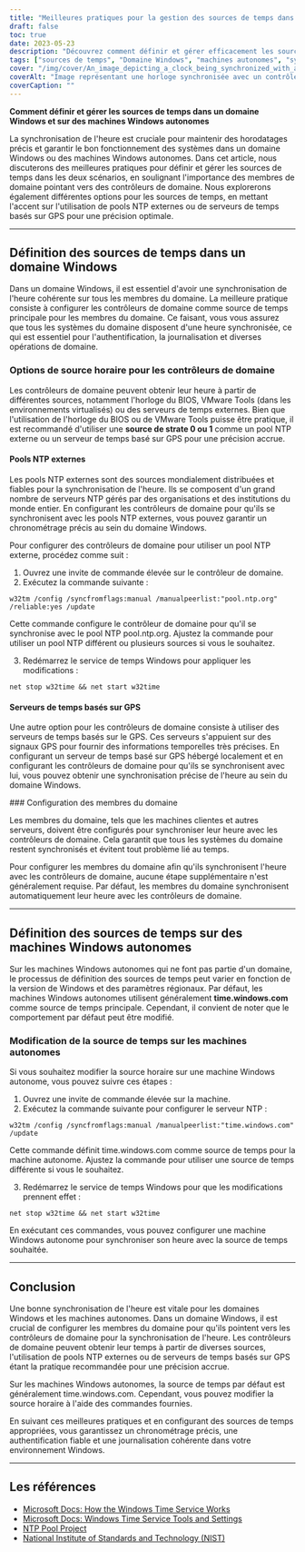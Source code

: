 ```yaml
---
title: "Meilleures pratiques pour la gestion des sources de temps dans les domaines Windows et les machines autonomes"
draft: false
toc: true
date: 2023-05-23
description: "Découvrez comment définir et gérer efficacement les sources de temps dans les domaines Windows et les machines autonomes pour assurer une synchronisation précise de l'heure et éviter les problèmes potentiels."
tags: ["sources de temps", "Domaine Windows", "machines autonomes", "synchronisation de l'heure", "chronométrage précis", "Serveurs NTP", "contrôleurs de domaine", "Service de temps Windows", "échecs d'authentification", "incohérences du fichier journal", "problèmes de réplication", "configuration de la source horaire", "gestion des sources de temps", "Synchronisation de l'heure Windows", "bonnes pratiques de chronométrage", "configuration de la source horaire", "synchronisation de l'heure système", "Synchronisation de l'heure du domaine Windows", "synchronisation de l'heure de la machine autonome", "sélection de la source horaire", "dépannage de la source de temps", "erreurs de source de temps", "problèmes de source de temps", "commandes de configuration de la source horaire", "instructions de configuration de la source horaire", "défis de la synchronisation de l'heure", "conséquences de la perte de temps", "prévention de la dérive temporelle", "résolution d'échec de synchronisation de l'heure", "dépannage de la synchronisation de l'heure", "gestion des sources de temps dans les domaines Windows", "gestion des sources de temps dans des machines Windows autonomes", "prévention des pertes de temps dans les environnements Windows", "conséquences des échecs de synchronisation de l'heure", "meilleures pratiques pour un chronométrage précis"]
cover: "/img/cover/An_image_depicting_a_clock_being_synchronized_with_a_domain.png"
coverAlt: "Image représentant une horloge synchronisée avec un contrôleur de domaine et une machine autonome, symbolisant la gestion de la source horaire et la synchronisation précise de l'heure dans les environnements Windows."
coverCaption: ""
---
```


**Comment définir et gérer les sources de temps dans un domaine Windows et sur des machines Windows autonomes**

La synchronisation de l'heure est cruciale pour maintenir des horodatages précis et garantir le bon fonctionnement des systèmes dans un domaine Windows ou des machines Windows autonomes. Dans cet article, nous discuterons des meilleures pratiques pour définir et gérer les sources de temps dans les deux scénarios, en soulignant l'importance des membres de domaine pointant vers des contrôleurs de domaine. Nous explorerons également différentes options pour les sources de temps, en mettant l'accent sur l'utilisation de pools NTP externes ou de serveurs de temps basés sur GPS pour une précision optimale.

______

## Définition des sources de temps dans un domaine Windows

Dans un domaine Windows, il est essentiel d'avoir une synchronisation de l'heure cohérente sur tous les membres du domaine. La meilleure pratique consiste à configurer les contrôleurs de domaine comme source de temps principale pour les membres du domaine. Ce faisant, vous vous assurez que tous les systèmes du domaine disposent d'une heure synchronisée, ce qui est essentiel pour l'authentification, la journalisation et diverses opérations de domaine.

### Options de source horaire pour les contrôleurs de domaine

Les contrôleurs de domaine peuvent obtenir leur heure à partir de différentes sources, notamment l'horloge du BIOS, VMware Tools (dans les environnements virtualisés) ou des serveurs de temps externes. Bien que l'utilisation de l'horloge du BIOS ou de VMware Tools puisse être pratique, il est recommandé d'utiliser une **source de strate 0 ou 1** comme un pool NTP externe ou un serveur de temps basé sur GPS pour une précision accrue.

#### Pools NTP externes

Les pools NTP externes sont des sources mondialement distribuées et fiables pour la synchronisation de l'heure. Ils se composent d'un grand nombre de serveurs NTP gérés par des organisations et des institutions du monde entier. En configurant les contrôleurs de domaine pour qu'ils se synchronisent avec les pools NTP externes, vous pouvez garantir un chronométrage précis au sein du domaine Windows.

Pour configurer des contrôleurs de domaine pour utiliser un pool NTP externe, procédez comme suit :

1. Ouvrez une invite de commande élevée sur le contrôleur de domaine.
2. Exécutez la commande suivante :

```shell
w32tm /config /syncfromflags:manual /manualpeerlist:"pool.ntp.org" /reliable:yes /update
```

Cette commande configure le contrôleur de domaine pour qu'il se synchronise avec le pool NTP pool.ntp.org. Ajustez la commande pour utiliser un pool NTP différent ou plusieurs sources si vous le souhaitez.

3. Redémarrez le service de temps Windows pour appliquer les modifications :

```shell
net stop w32time && net start w32time
```


#### Serveurs de temps basés sur GPS

Une autre option pour les contrôleurs de domaine consiste à utiliser des serveurs de temps basés sur le GPS. Ces serveurs s'appuient sur des signaux GPS pour fournir des informations temporelles très précises. En configurant un serveur de temps basé sur GPS hébergé localement et en configurant les contrôleurs de domaine pour qu'ils se synchronisent avec lui, vous pouvez obtenir une synchronisation précise de l'heure au sein du domaine Windows.

### Configuration des membres du domaine

Les membres du domaine, tels que les machines clientes et autres serveurs, doivent être configurés pour synchroniser leur heure avec les contrôleurs de domaine. Cela garantit que tous les systèmes du domaine restent synchronisés et évitent tout problème lié au temps.

Pour configurer les membres du domaine afin qu'ils synchronisent l'heure avec les contrôleurs de domaine, aucune étape supplémentaire n'est généralement requise. Par défaut, les membres du domaine synchronisent automatiquement leur heure avec les contrôleurs de domaine.

______

## Définition des sources de temps sur des machines Windows autonomes

Sur les machines Windows autonomes qui ne font pas partie d'un domaine, le processus de définition des sources de temps peut varier en fonction de la version de Windows et des paramètres régionaux. Par défaut, les machines Windows autonomes utilisent généralement **time.windows.com** comme source de temps principale. Cependant, il convient de noter que le comportement par défaut peut être modifié.

### Modification de la source de temps sur les machines autonomes

Si vous souhaitez modifier la source horaire sur une machine Windows autonome, vous pouvez suivre ces étapes :

1. Ouvrez une invite de commande élevée sur la machine.
2. Exécutez la commande suivante pour configurer le serveur NTP :

```shell
w32tm /config /syncfromflags:manual /manualpeerlist:"time.windows.com" /update
```

Cette commande définit time.windows.com comme source de temps pour la machine autonome. Ajustez la commande pour utiliser une source de temps différente si vous le souhaitez.

3. Redémarrez le service de temps Windows pour que les modifications prennent effet :

```shell
net stop w32time && net start w32time
```


En exécutant ces commandes, vous pouvez configurer une machine Windows autonome pour synchroniser son heure avec la source de temps souhaitée.

______

## Conclusion

Une bonne synchronisation de l'heure est vitale pour les domaines Windows et les machines autonomes. Dans un domaine Windows, il est crucial de configurer les membres du domaine pour qu'ils pointent vers les contrôleurs de domaine pour la synchronisation de l'heure. Les contrôleurs de domaine peuvent obtenir leur temps à partir de diverses sources, l'utilisation de pools NTP externes ou de serveurs de temps basés sur GPS étant la pratique recommandée pour une précision accrue.

Sur les machines Windows autonomes, la source de temps par défaut est généralement time.windows.com. Cependant, vous pouvez modifier la source horaire à l'aide des commandes fournies.

En suivant ces meilleures pratiques et en configurant des sources de temps appropriées, vous garantissez un chronométrage précis, une authentification fiable et une journalisation cohérente dans votre environnement Windows.

______

## Les références

- [Microsoft Docs: How the Windows Time Service Works](https://learn.microsoft.com/en-us/windows-server/networking/windows-time-service/how-the-windows-time-service-works)
- [Microsoft Docs: Windows Time Service Tools and Settings](https://docs.microsoft.com/en-us/windows-server/networking/windows-time-service/windows-time-service-tools-and-settings)
- [NTP Pool Project](https://www.ntppool.org/)
- [National Institute of Standards and Technology (NIST)](https://www.nist.gov/)

